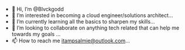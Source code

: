 - 👋 Hi, I’m @Blvckgodd
- 👀 I’m interested in becoming a cloud engineer/solutions architect...
- 🌱 I’m currently learning all the basics to sharpen my skills...
- 💞️ I’m looking to collaborate on anything tech related that can help me towards my goals ...
- 📫 How to reach me itampsalmie@outlook.com...

<!---
Blvckgodd/Blvckgodd is a ✨ special ✨ repository because its `README.md` (this file) appears on your GitHub profile.
You can click the Preview link to take a look at your changes.
--->

